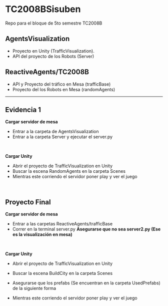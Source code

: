# TC2008BSisuben
Repo para el bloque de 5to semestre TC2008B

## AgentsVisualization

- Proyecto en Unity (TrafficVisualization).
- API del proyecto de los Robots (Server)


## ReactiveAgents/TC2008B

- API y Proyecto del tráfico en Mesa (trafficBase)
- Proyecto del los Robots en Mesa (randomAgents)
---
## Evidencia 1
**Cargar servidor de mesa**
<br> 
- Entrar a la carpeta de AgentsVisualization
- Entrar a la carpeta Server y ejecutar el server.py
<br/>

**Cargar Unity**
<br> 
- Abrir el proyecto de TrafficVisualization en Unity
- Buscar la escena RandomAgents en la carpeta Scenes
- Mientras este corriendo el servidor poner play y ver el juego
<br/>

## Proyecto Final
**Cargar servidor de mesa**
<br>
- Entrar a las carpetas ReactiveAgents/trafficBase
- Correr en la terminal server.py **Asegurarse que no sea server2.py (Ese es la visualización en mesa)**
<br/>

**Cargar Unity**
<br> 
- Abrir el proyecto de TrafficVisualization en Unity
- Buscar la escena BuildCity en la carpeta Scenes
- Asegurarse que los prefabs (Se encuentran en la carpeta UsedPrefabs) de la siguiente forma

- Mientras este corriendo el servidor poner play y ver el juego
<br/>
